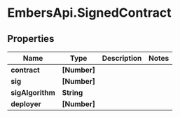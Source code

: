 # EmbersApi.SignedContract

## Properties
Name | Type | Description | Notes
------------ | ------------- | ------------- | -------------
**contract** | **[Number]** |  | 
**sig** | **[Number]** |  | 
**sigAlgorithm** | **String** |  | 
**deployer** | **[Number]** |  | 
